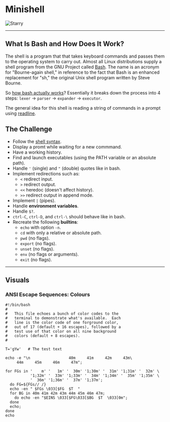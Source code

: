 # Minishell

![Starry](https://github.com/hheghine/Minishell/assets/119530584/cc74c604-ed69-4a13-816b-2308c44e2da0)

---
## What Is Bash and How Does It Work?

The shell is a program that that takes keyboard commands and passes them to the operating system to carry out. Almost all Linux distributions supply a shell program from the GNU Project called [Bash](https://www.gnu.org/software/bash/manual/bash.html). The name is an acronym for "Bourne-again shell," in reference to the fact that Bash is an enhanced replacement for "sh," the original Unix shell program written by Steve Bourne.

So [how bash actually works](https://www.cs.purdue.edu/homes/grr/SystemsProgrammingBook/Book/Chapter5-WritingYourOwnShell.pdf)? Essentially it breaks down the process into 4 steps: `lexer` → `parser` → `expander` → `executor`.

The general idea for this shell is reading a string of commands in a prompt using [readline](https://www.man7.org/linux/man-pages/man3/readline.3.html).

## The Challenge

- Follow the [shell syntax](https://pubs.opengroup.org/onlinepubs/009695399/utilities/xcu_chap02.html).
- Display a promt while waiting for a new commmand.
- Have a working history.
- Find and launch executables (using the PATH variable or an absolute path).
- Handle `'` (single) and `"` (double) quotes like in bash.
- Implement redirections such as:
  - `<` redirect input.
  - `>` redirect output.
  - `<<` heredoc (doesn't affect history).
  - `>>` redirect output in append mode.
- Implement `|` (pipes).
- Handle **environment variables**.
- Handle `$?`.
- `ctrl-C`, `ctrl-D`, and `ctrl-\` should behave like in bash.
- Recreate the following **builtins**:
  - `echo` with option `-n`.
  - `cd` with only a relative or absolute path.
  -  `pwd` (no flags).
  - `export` (no flags).
  - `unset` (no flags).
  - `env` (no flags or arguments).
  - `exit` (no flags).
---
## Visuals
### ANSI Escape Sequences: Colours
```
#!/bin/bash
#
#   This file echoes a bunch of color codes to the 
#   terminal to demonstrate what's available.  Each 
#   line is the color code of one forground color,
#   out of 17 (default + 16 escapes), followed by a 
#   test use of that color on all nine background 
#   colors (default + 8 escapes).
#

T='gYw'   # The test text

echo -e "\n                 40m     41m     42m     43m\
     44m     45m     46m     47m";

for FGs in '    m' '   1m' '  30m' '1;30m' '  31m' '1;31m' '  32m' \
           '1;32m' '  33m' '1;33m' '  34m' '1;34m' '  35m' '1;35m' \
           '  36m' '1;36m' '  37m' '1;37m';
  do FG=${FGs// /}
  echo -en " $FGs \033[$FG  $T  "
  for BG in 40m 41m 42m 43m 44m 45m 46m 47m;
    do echo -en "$EINS \033[$FG\033[$BG  $T  \033[0m";
  done
  echo;
done
echo
```
